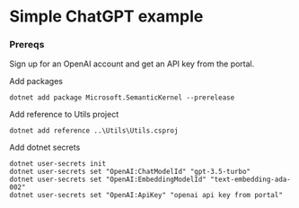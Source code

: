 # Simple ChatGPT example

### Prereqs

Sign up for an OpenAI account and get an API key from the portal.

Add packages
```dotnetcli
dotnet add package Microsoft.SemanticKernel --prerelease
```

Add reference to Utils project
```dotnetcli
dotnet add reference ..\Utils\Utils.csproj
```

Add dotnet secrets
```dotnetcli
dotnet user-secrets init
dotnet user-secrets set "OpenAI:ChatModelId" "gpt-3.5-turbo"
dotnet user-secrets set "OpenAI:EmbeddingModelId" "text-embedding-ada-002"
dotnet user-secrets set "OpenAI:ApiKey" "openai api key from portal"
```